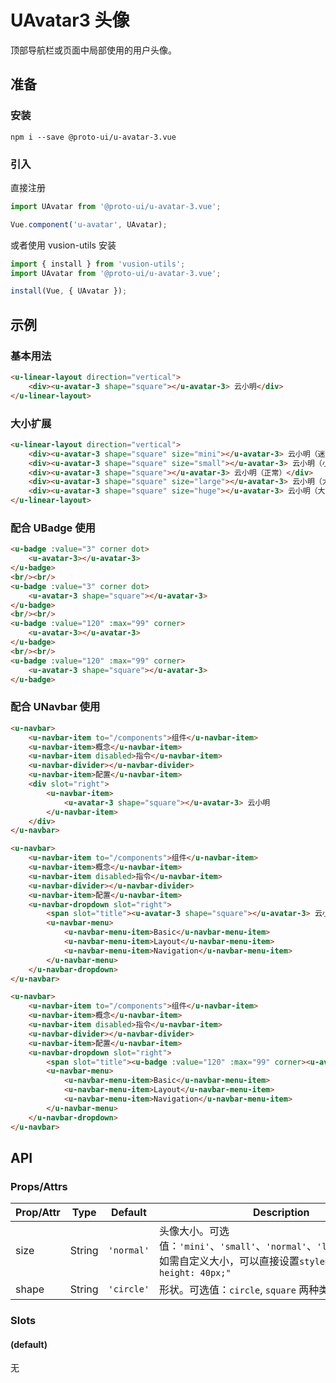 # UAvatar3 头像

顶部导航栏或页面中局部使用的用户头像。

## 准备

### 安装

``` shell
npm i --save @proto-ui/u-avatar-3.vue
```

### 引入

直接注册

``` js
import UAvatar from '@proto-ui/u-avatar-3.vue';

Vue.component('u-avatar', UAvatar);
```

或者使用 vusion-utils 安装

``` js
import { install } from 'vusion-utils';
import UAvatar from '@proto-ui/u-avatar-3.vue';

install(Vue, { UAvatar });
```

## 示例
### 基本用法

``` html
<u-linear-layout direction="vertical">
    <div><u-avatar-3 shape="square"></u-avatar-3> 云小明</div>
</u-linear-layout>
```

### 大小扩展

``` html
<u-linear-layout direction="vertical">
    <div><u-avatar-3 shape="square" size="mini"></u-avatar-3> 云小明（迷你）</div>
    <div><u-avatar-3 shape="square" size="small"></u-avatar-3> 云小明（小）</div>
    <div><u-avatar-3 shape="square"></u-avatar-3> 云小明（正常）</div>
    <div><u-avatar-3 shape="square" size="large"></u-avatar-3> 云小明（大）</div>
    <div><u-avatar-3 shape="square" size="huge"></u-avatar-3> 云小明（大）</div>
</u-linear-layout>
```

### 配合 UBadge 使用

```html
<u-badge :value="3" corner dot>
    <u-avatar-3></u-avatar-3>
</u-badge>
<br/><br/>
<u-badge :value="3" corner dot>
    <u-avatar-3 shape="square"></u-avatar-3>
</u-badge>
<br/><br/>
<u-badge :value="120" :max="99" corner>
    <u-avatar-3></u-avatar-3>
</u-badge>
<br/><br/>
<u-badge :value="120" :max="99" corner>
    <u-avatar-3 shape="square"></u-avatar-3>
</u-badge>
```

### 配合 UNavbar 使用

``` html
<u-navbar>
    <u-navbar-item to="/components">组件</u-navbar-item>
    <u-navbar-item>概念</u-navbar-item>
    <u-navbar-item disabled>指令</u-navbar-item>
    <u-navbar-divider></u-navbar-divider>
    <u-navbar-item>配置</u-navbar-item>
    <div slot="right">
        <u-navbar-item>
            <u-avatar-3 shape="square"></u-avatar-3> 云小明
        </u-navbar-item>
    </div>
</u-navbar>
```

``` html
<u-navbar>
    <u-navbar-item to="/components">组件</u-navbar-item>
    <u-navbar-item>概念</u-navbar-item>
    <u-navbar-item disabled>指令</u-navbar-item>
    <u-navbar-divider></u-navbar-divider>
    <u-navbar-item>配置</u-navbar-item>
    <u-navbar-dropdown slot="right">
        <span slot="title"><u-avatar-3 shape="square"></u-avatar-3> 云小明</span>
        <u-navbar-menu>
            <u-navbar-menu-item>Basic</u-navbar-menu-item>
            <u-navbar-menu-item>Layout</u-navbar-menu-item>
            <u-navbar-menu-item>Navigation</u-navbar-menu-item>
        </u-navbar-menu>
    </u-navbar-dropdown>
</u-navbar>
```

``` html
<u-navbar>
    <u-navbar-item to="/components">组件</u-navbar-item>
    <u-navbar-item>概念</u-navbar-item>
    <u-navbar-item disabled>指令</u-navbar-item>
    <u-navbar-divider></u-navbar-divider>
    <u-navbar-item>配置</u-navbar-item>
    <u-navbar-dropdown slot="right">
        <span slot="title"><u-badge :value="120" :max="99" corner><u-avatar-3 shape="square"></u-avatar-3></u-badge> 云小明</span>
        <u-navbar-menu>
            <u-navbar-menu-item>Basic</u-navbar-menu-item>
            <u-navbar-menu-item>Layout</u-navbar-menu-item>
            <u-navbar-menu-item>Navigation</u-navbar-menu-item>
        </u-navbar-menu>
    </u-navbar-dropdown>
</u-navbar>
```

## API

### Props/Attrs

| Prop/Attr | Type | Default | Description |
| --------- | ---- | ------- | ----------- |
| size | String | `'normal'` | 头像大小。可选值：`'mini'`、`'small'`、`'normal'`、`'large'`、`'huge'`。如需自定义大小，可以直接设置`style="width: 40px; height: 40px;"` |
| shape | String | `'circle'` | 形状。可选值：`circle`, `square` 两种类型 |

### Slots

#### (default)

无

